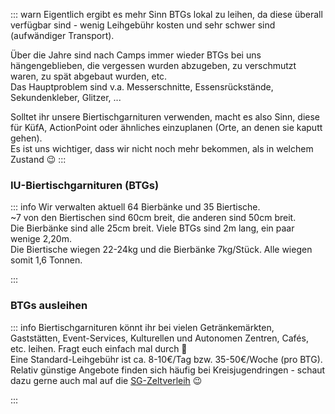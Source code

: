 ::: warn
Eigentlich ergibt es mehr Sinn BTGs lokal zu leihen, da diese überall verfügbar sind - wenig Leihgebühr kosten und sehr schwer sind (aufwändiger Transport).   
  
Über die Jahre sind nach Camps immer wieder BTGs bei uns hängengeblieben, die vergessen wurden abzugeben, zu verschmutzt waren, zu spät abgebaut wurden, etc.   
Das Hauptproblem sind v.a. Messerschnitte, Essensrückstände, Sekundenkleber, Glitzer, ...  
  
Solltet ihr unsere Biertischgarnituren verwenden, macht es also Sinn, diese für KüfA, ActionPoint oder ähnliches einzuplanen (Orte, an denen sie kaputt gehen).   
Es ist uns wichtiger, dass wir nicht noch mehr bekommen, als in welchem Zustand 😉 
:::

### IU-Biertischgarnituren (BTGs)

::: info
Wir verwalten aktuell 64 Bierbänke und 35 Biertische.  
\~7 von den Biertischen sind 60cm breit, die anderen sind 50cm breit.   
Die Bierbänke sind alle 25cm breit. Viele BTGs sind 2m lang, ein paar wenige 2,20m.   
Die Biertische wiegen 22-24kg und die Bierbänke 7kg/Stück. Alle wiegen somit 1,6 Tonnen.

:::

### BTGs ausleihen

::: info
Biertischgarnituren könnt ihr bei vielen Getränkemärkten, Gaststätten, Event-Services, Kulturellen und Autonomen Zentren, Cafés, etc. leihen. Fragt euch einfach mal durch 🙂   
Eine Standard-Leihgebühr ist ca. 8-10€/Tag bzw. 35-50€/Woche (pro BTG).  
Relativ günstige Angebote finden sich häufig bei Kreisjugendringen - schaut dazu gerne auch mal auf die [SG-Zeltverleih](../Zelte/SG-Zeltverleih.md) 😉 

:::